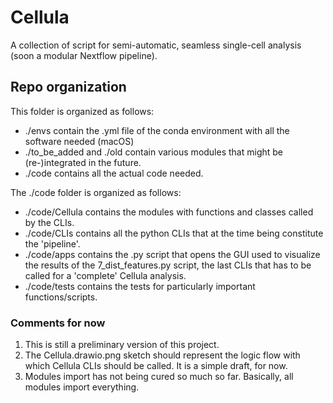 # Cellula

A collection of script for semi-automatic, seamless single-cell analysis (soon a modular Nextflow pipeline).

## Repo organization

This folder is organized as follows:

* ./envs contain the .yml file of the conda environment with all the software needed (macOS)
* ./to_be_added and ./old contain various modules that might be (re-)integrated in the future. 
* ./code contains all the actual code needed.

The ./code folder is organized as follows:

* ./code/Cellula contains the modules with functions and classes called by the CLIs.
* ./code/CLIs contains all the python CLIs that at the time being constitute the 'pipeline'.
* ./code/apps contains the .py script that opens the GUI used to visualize the results of the 7_dist_features.py script, the last CLIs that has to be called for a 'complete' Cellula analysis.
* ./code/tests contains the tests for particularly important functions/scripts.

### Comments for now
1. This is still a preliminary version of this project. 
2. The Cellula.drawio.png sketch should represent the logic flow with which Cellula CLIs should be called. It is a simple draft, for now.
3. Modules import has not being cured so much so far. Basically, all modules import everything.